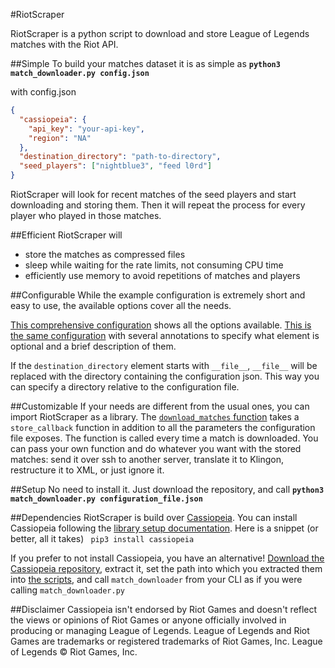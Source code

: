 #RiotScraper

RiotScraper is a python script to download and store League of Legends matches with the Riot API.

##Simple
To build your matches dataset it is as simple as 
**```python3 match_downloader.py config.json```**

with config.json
```json
{
  "cassiopeia": {
    "api_key": "your-api-key",
    "region": "NA"
  },
  "destination_directory": "path-to-directory",
  "seed_players": ["nightblue3", "feed l0rd"]
}
```

RiotScraper will look for recent matches of the seed players and start downloading and storing them. Then it will repeat the process for every player who played in those matches.

##Efficient
RiotScraper will

 - store the matches as compressed files
 - sleep while waiting for the rate limits, not consuming CPU time
 - efficiently use memory to avoid repetitions of matches and players

##Configurable
While the example configuration is extremely short and easy to use, the available options cover all the needs. 

[This comprehensive configuration](https://github.com/MakersF/RiotScraper/blob/master/match_downloader/configuration%5Bno%20annotations%5D.json) shows all the options available.
[This is the same configuration](https://github.com/MakersF/RiotScraper/blob/master/match_downloader/configuration.json) with several annotations to specify what element is optional and a brief description of them.

If the `destination_directory` element starts with `__file__`, `__file__` will be replaced with the directory containing the configuration json. This way you can specify a directory relative to the configuration file.

##Customizable
If your needs are different from the usual ones, you can import RiotScraper as a library.
The [`download_matches` function](https://github.com/MakersF/RiotScraper/blob/master/match_downloader/match_downloader.py#L25) takes a `store_callback` function in addition to all the parameters the configuration file exposes. The function is called every time a match is downloaded. You can pass your own function and do whatever you want with the stored matches: send it over ssh to another server, translate it to Klingon, restructure it to XML, or just ignore it. 

##Setup
No need to install it. Just download the repository, and call
**`python3 match_downloader.py configuration_file.json`**

##Dependencies
RiotScraper is build over [Cassiopeia](https://github.com/robrua/cassiopeia).
You can install Cassiopeia following the [library setup documentation](https://github.com/robrua/cassiopeia#setup).
Here is a snippet (or better, all it takes)
``` pip3 install cassiopeia```

If you prefer to not install Cassiopeia, you have an alternative!
[Download the Cassiopeia repository](https://github.com/robrua/cassiopeia/archive/master.zip), extract it, set the path into which you extracted them into [the scripts](https://github.com/MakersF/RiotScraper/tree/master/match_downloader/run_scripts), and call `match_downloader` from your CLI as if you were calling `match_downloader.py`

##Disclaimer
Cassiopeia isn't endorsed by Riot Games and doesn't reflect the views or opinions of Riot Games or anyone officially involved in producing or managing League of Legends. League of Legends and Riot Games are trademarks or registered trademarks of Riot Games, Inc. League of Legends © Riot Games, Inc.
